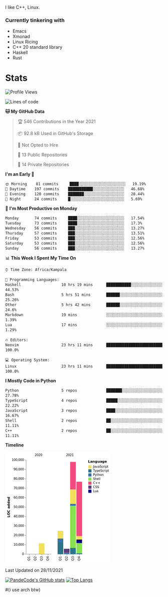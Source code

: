 I like C++, Linux.
### Currently tinkering with
 - Emacs
 - Xmonad
 - Linux Ricing
 - C++ 20 standard library
 - Haskell
 - Rust

# Stats
<!--START_SECTION:waka-->
![Profile Views](http://img.shields.io/badge/Profile%20Views-10-blue)

![Lines of code](https://img.shields.io/badge/From%20Hello%20World%20I%27ve%20Written-216167%20lines%20of%20code-blue)

**🐱 My GitHub Data** 

> 🏆 546 Contributions in the Year 2021
 > 
> 📦 92.8 kB Used in GitHub's Storage 
 > 
> 🚫 Not Opted to Hire
 > 
> 📜 13 Public Repositories 
 > 
> 🔑 14 Private Repositories  
 > 
**I'm an Early 🐤** 

```text
🌞 Morning    81 commits     ████░░░░░░░░░░░░░░░░░░░░░   19.19% 
🌆 Daytime    197 commits    ███████████░░░░░░░░░░░░░░   46.68% 
🌃 Evening    120 commits    ███████░░░░░░░░░░░░░░░░░░   28.44% 
🌙 Night      24 commits     █░░░░░░░░░░░░░░░░░░░░░░░░   5.69%

```
📅 **I'm Most Productive on Monday** 

```text
Monday       74 commits     ████░░░░░░░░░░░░░░░░░░░░░   17.54% 
Tuesday      73 commits     ████░░░░░░░░░░░░░░░░░░░░░   17.3% 
Wednesday    56 commits     ███░░░░░░░░░░░░░░░░░░░░░░   13.27% 
Thursday     57 commits     ███░░░░░░░░░░░░░░░░░░░░░░   13.51% 
Friday       53 commits     ███░░░░░░░░░░░░░░░░░░░░░░   12.56% 
Saturday     53 commits     ███░░░░░░░░░░░░░░░░░░░░░░   12.56% 
Sunday       56 commits     ███░░░░░░░░░░░░░░░░░░░░░░   13.27%

```


📊 **This Week I Spent My Time On** 

```text
⌚︎ Time Zone: Africa/Kampala

💬 Programming Languages: 
Haskell                  10 hrs 19 mins      ███████████░░░░░░░░░░░░░░   44.53% 
Bash                     5 hrs 51 mins       ██████░░░░░░░░░░░░░░░░░░░   25.26% 
Other                    5 hrs 42 mins       ██████░░░░░░░░░░░░░░░░░░░   24.6% 
Markdown                 19 mins             ░░░░░░░░░░░░░░░░░░░░░░░░░   1.39% 
Lua                      17 mins             ░░░░░░░░░░░░░░░░░░░░░░░░░   1.29%

🔥 Editors: 
Neovim                   23 hrs 11 mins      █████████████████████████   100.0%

💻 Operating System: 
Linux                    23 hrs 11 mins      █████████████████████████   100.0%

```

**I Mostly Code in Python** 

```text
Python                   5 repos             ███████░░░░░░░░░░░░░░░░░░   27.78% 
TypeScript               4 repos             █████░░░░░░░░░░░░░░░░░░░░   22.22% 
JavaScript               3 repos             ████░░░░░░░░░░░░░░░░░░░░░   16.67% 
Shell                    2 repos             ██░░░░░░░░░░░░░░░░░░░░░░░   11.11% 
C++                      2 repos             ██░░░░░░░░░░░░░░░░░░░░░░░   11.11%

```


**Timeline**

![Chart not found](https://raw.githubusercontent.com/PandeCode/PandeCode/main/charts/bar_graph.png) 


 Last Updated on 28/11/2021
<!--END_SECTION:waka-->
[![PandeCode's GitHub stats](https://github-readme-stats.vercel.app/api?username=PandeCode&theme=dracula&hide_border=true&show_icons=true)](https://github.com/anuraghazra/github-readme-stats)
[![Top Langs](https://github-readme-stats.vercel.app/api/top-langs/?username=PandeCode&layout=compact&theme=dracula&hide_border=true)](https://github.com/anuraghazra/github-readme-stats)


#(i use arch btw)
